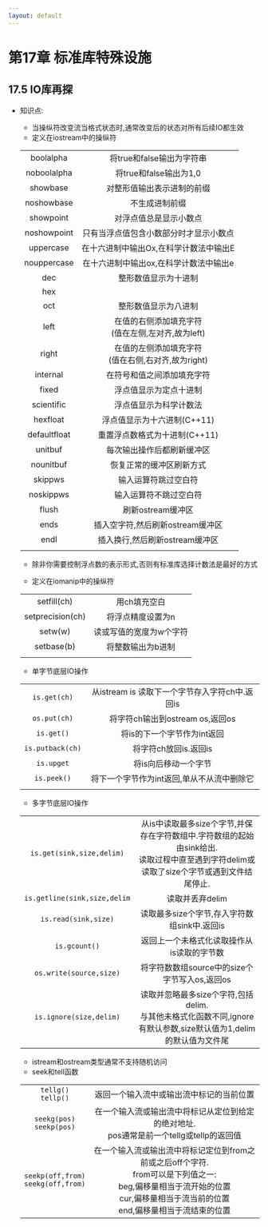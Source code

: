 ```yaml
---
layout: default
---
```


# 第17章 标准库特殊设施 
## 17.5 IO库再探
+ 知识点: 
    - 当操纵符改变流当格式状态时,通常改变后的状态对所有后续IO都生效  
    - 定义在iostream中的操纵符  

    |||
    |:---:|:---:|
    |boolalpha|将true和false输出为字符串|
    |noboolalpha|将true和false输出为1,0|
    |showbase|对整形值输出表示进制的前缀|
    |noshowbase|不生成进制前缀|
    |showpoint|对浮点值总是显示小数点|
    |noshowpoint|只有当浮点值包含小数部分时才显示小数点|
    |uppercase|在十六进制中输出Ox,在科学计数法中输出E|
    |nouppercase|在十六进制中输出ox,在科学计数法中输出e|
    |dec|整形数值显示为十进制|
    |hex||整形数值显示为十六进制|
    |oct|整形数值显示为八进制|
    |left|在值的右侧添加填充字符<br/>(值在左侧,左对齐,故为left)|
    |right|在值的左侧添加填充字符<br/>(值在右侧,右对齐,故为right)|
    |internal|在符号和值之间添加填充字符|
    |fixed|浮点值显示为定点十进制|
    |scientific|浮点值显示为科学计数法|
    |hexfloat|浮点值显示为十六进制(C++11)|
    |defaultfloat|重置浮点数格式为十进制(C++11)|
    |unitbuf|每次输出操作后都刷新缓冲区|
    |nounitbuf|恢复正常的缓冲区刷新方式|
    |skippws|输入运算符跳过空白符|
    |noskippws|输入运算符不跳过空白符|
    |flush|刷新ostream缓冲区|
    |ends|插入空字符,然后刷新ostream缓冲区|
    |endl|插入换行,然后刷新ostream缓冲区|
    |||

    - 除非你需要控制浮点数的表示形式,否则有标准库选择计数法是最好的方式  

    - 定义在iomanip中的操纵符  

    |||
    |:---:|:---:|
    |setfill(ch)|用ch填充空白|
    |setprecision(ch)|将浮点精度设置为n|
    |setw(w)|读或写值的宽度为w个字符|
    |setbase(b)|将整数输出为b进制|
    |||

    - 单字节底层IO操作  

    |||
    |:---:|:---:|
    |`is.get(ch)`|从istream is 读取下一个字节存入字符ch中.返回is|
    |`os.put(ch)`|将字符ch输出到ostream os,返回os|
    |`is.get()`|将is的下一个字节作为int返回|
    |`is.putback(ch)`|将字符ch放回is.返回is|
    |`is.upget`|将is向后移动一个字节|
    |`is.peek()`|将下一个字节作为int返回,单从不从流中删除它|
    |||

    - 多字节底层IO操作
    
    |||
    |:---:|:---:|
    |`is.get(sink,size,delim)`|从is中读取最多size个字节,并保存在字符数组中.字符数组的起始由sink给出.<br/>读取过程中直至遇到字符delim或读取了size个字节或遇到文件结尾停止.|
    |`is.getline(sink,size,delim`|读取并丢弃delim|
    |`is.read(sink,size)`|读取最多size个字节,存入字符数组sink中.返回is|
    |`is.gcount()`|返回上一个未格式化读取操作从is读取的字节数|
    |`os.write(source,size)`|将字符数数组source中的size个字节写入os,返回os|
    |`is.ignore(size,delim)`|读取并忽略最多size个字符,包括delim.<br/>与其他未格式化函数不同,ignore有默认参数,size默认值为1,delim的默认值为文件尾|

    - istream和ostream类型通常不支持随机访问
    - seek和tell函数

    |||
    |:---:|:---:|
    |`tellg()`<br/>`tellp()`|返回一个输入流中或输出流中标记的当前位置|
    |`seekg(pos)`<br/>`seekp(pos)`|在一个输入流或输出流中将标记从定位到给定的绝对地址.<br/>pos通常是前一个tellg或tellp的返回值|
    |`seekp(off,from)`<br/>`seekg(off,from)`|在一个输入流或输出流中将标记定位到from之前或之后off个字符.<br/>from可以是下列值之一:<br/>beg,偏移量相当于流开始的位置<br/>cur,偏移量相当于流当前的位置<br/>end,偏移量相当于流结束的位置 |